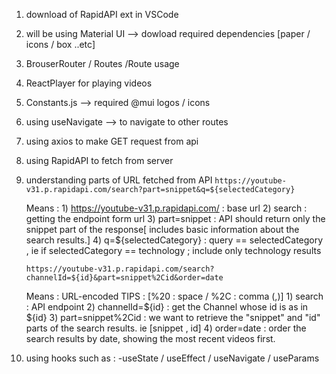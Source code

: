 1) download of RapidAPI ext in VSCode
2) will be using Material UI --> dowload required dependencies [paper / icons / box ..etc]
3) BrouserRouter / Routes /Route usage
4) ReactPlayer for playing videos

4) Constants.js --> required @mui logos / icons
5) using useNavigate --> to navigate to other routes

6) using axios to make GET request from api
7) using RapidAPI to fetch from server

8) understanding parts of URL fetched from API
    `https://youtube-v31.p.rapidapi.com/search?part=snippet&q=${selectedCategory}`

    Means :
        1) https://youtube-v31.p.rapidapi.com/ : base url 
        2) search : getting the endpoint form url
        3) part=snippet : API should return only the snippet part of the response[ includes basic information about the search results.]
        4) q=${selectedCategory} : query == selectedCategory , ie if selectedCategory == technology ; include only technology results

    `https://youtube-v31.p.rapidapi.com/search?channelId=${id}&part=snippet%2Cid&order=date`

    Means : 
        URL-encoded TIPS : [%20 : space /  %2C :  comma (,)]
        1) search : API endpoint
        2) channelId=${id} : get the Channel whose id is as in ${id}
        3) part=snippet%2Cid : we want to retrieve the "snippet" and "id" parts of the search results. ie [snippet , id]
        4) order=date :  order the search results by date, showing the most recent videos first.

9) using hooks such as :
-useState / useEffect / useNavigate / useParams 